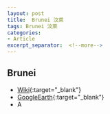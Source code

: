 ```yaml
---
layout: post
title:  Brunei 汶萊
tags: Brunei 汶萊 
categories:
- Article
excerpt_separator:  <!--more-->
---
```

## Brunei 
- [Wiki](https://zh.wikipedia.org/w/index.php?search=Brunei "Wiki"){:target="_blank"} 
- [GoogleEarth](https://earth.google.com/web/search/Brunei "GoogleEarth"){:target="_blank"} 
- A 

